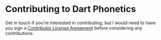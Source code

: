 Contributing to Dart Phonetics
==============================

Get in touch if you're interested in contributing, but I would need to have you sign a [Contributor License Agreement](https://en.wikipedia.org/wiki/Contributor_License_Agreement) before considering any contributions.
